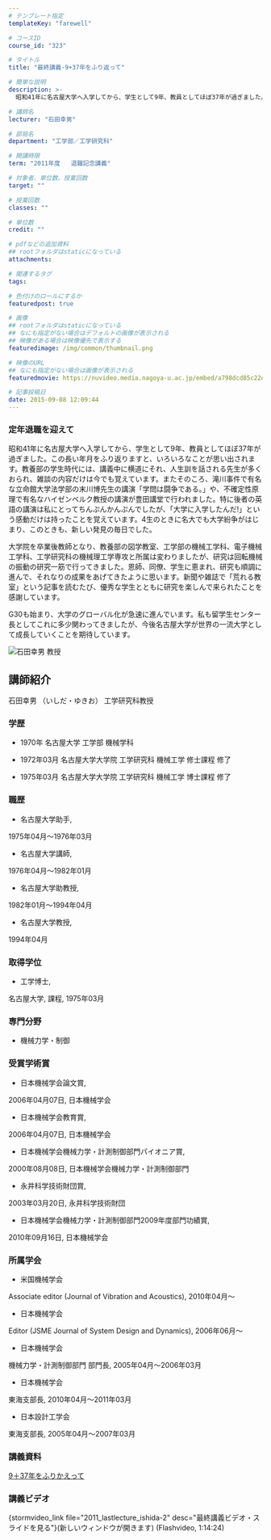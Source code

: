 ```yaml
---
# テンプレート指定
templateKey: "farewell"

# コースID
course_id: "323"

# タイトル
title: "最終講義-9+37年をふり返って"

# 簡単な説明
description: >-
  昭和41年に名古屋大学へ入学してから、学生として9年、教員としてほぼ37年が過ぎました。この長い年月をふり返りますと、いろいろなことが思い出されます。教養部の学生時代には、講義中に横道にそれ、人生...

# 講師名
lecturer: "石田幸男"

# 部局名
department: "工学部／工学研究科"

# 開講時限
term: "2011年度	退職記念講義"

# 対象者、単位数、授業回数
target: ""

# 授業回数
classes: ""

# 単位数
credit: ""

# pdfなどの追加資料
## rootフォルダはstaticになっている
attachments: 

# 関連するタグ
tags:

# 色付けのロールにするか
featuredpost: true

# 画像
## rootフォルダはstaticになっている
## なにも指定がない場合はデフォルトの画像が表示される
## 映像がある場合は映像優先で表示する
featuredimage: /img/common/thumbnail.png

# 映像のURL
## なにも指定がない場合は画像が表示される
featuredmovie: https://nuvideo.media.nagoya-u.ac.jp/embed/a798dcd85c22db5fce2f85afcbfe85c3c902e155

# 記事投稿日
date: 2015-09-08 12:09:44
---
```


### 定年退職を迎えて

昭和41年に名古屋大学へ入学してから、学生として9年、教員としてほぼ37年が過ぎました。この長い年月をふり返りますと、いろいろなことが思い出されます。教養部の学生時代には、講義中に横道にそれ、人生訓を話される先生が多くおられ、雑談の内容だけは今でも覚えています。またそのころ、滝川事件で有名な立命館大学法学部の末川博先生の講演「学問は闘争である。」や、不確定性原理で有名なハイゼンベルク教授の講演が豊田講堂で行われました。特に後者の英語の講演は私にとってちんぷんかんぷんでしたが、「大学に入学したんだ!」という感動だけは持ったことを覚えています。4生のときに名大でも大学紛争がはじまり、このときも、新しい発見の毎日でした。

大学院を卒業後教師となり、教養部の図学教室、工学部の機械工学科、電子機械工学科、工学研究科の機械理工学専攻と所属は変わりましたが、研究は回転機械の振動の研究一筋で行ってきました。恩師、同僚、学生に恵まれ、研究も順調に進んで、それなりの成果をあげてきたように思います。新聞や雑誌で「荒れる教室」という記事を読むたび、優秀な学生とともに研究を楽しんで来られたことを感謝しています。

G30も始まり、大学のグローバル化が急速に進んでいます。私も留学生センター長としてこれに多少関わってきましたが、今後名古屋大学が世界の一流大学として成長していくことを期待しています。

![石田幸男 教授](/files/323/ishida.jpg) 

## 講師紹介

石田幸男 （いしだ・ゆきお） 工学研究科教授

### 学歴

* 1970年 名古屋大学 工学部 機械学科

* 1972年03月 名古屋大学大学院 工学研究科 機械工学 修士課程 修了

* 1975年03月 名古屋大学大学院 工学研究科 機械工学 博士課程 修了

### 職歴

* 名古屋大学助手,

1975年04月〜1976年03月

* 名古屋大学講師,

1976年04月〜1982年01月

* 名古屋大学助教授,

1982年01月〜1994年04月

* 名古屋大学教授,

1994年04月

### 取得学位

* 工学博士,

名古屋大学, 課程, 1975年03月

### 専門分野

* 機械力学・制御

### 受賞学術賞

* 日本機械学会論文賞,

2006年04月07日, 日本機械学会

* 日本機械学会教育賞,

2006年04月07日, 日本機械学会

* 日本機械学会機械力学・計測制御部門パイオニア賞,

2000年08月08日, 日本機械学会機械力学・計測制御部門

* 永井科学技術財団賞,

2003年03月20日, 永井科学技術財団

* 日本機械学会機械力学・計測制御部門2009年度部門功績賞,

2010年09月16日, 日本機械学会

### 所属学会

* 米国機械学会

Associate editor (Journal of Vibration and Acoustics), 2010年04月〜

* 日本機械学会

Editor (JSME Journal of System Design and Dynamics), 2006年06月〜

* 日本機械学会

機械力学・計測制御部門 部門長, 2005年04月〜2006年03月

* 日本機械学会

東海支部長, 2010年04月〜2011年03月

* 日本設計工学会

東海支部長, 2005年04月〜2007年03月

### 講義資料

[9＋37年をふりかえって](/files/323/new_H23ishida_lastlecture_kai.pdf) 

### 講義ビデオ

{stormvideo_link file="2011_lastlecture_ishida-2" desc="最終講義ビデオ・スライドを見る"}(新しいウィンドウが開きます) (Flashvideo, 1:14:24)